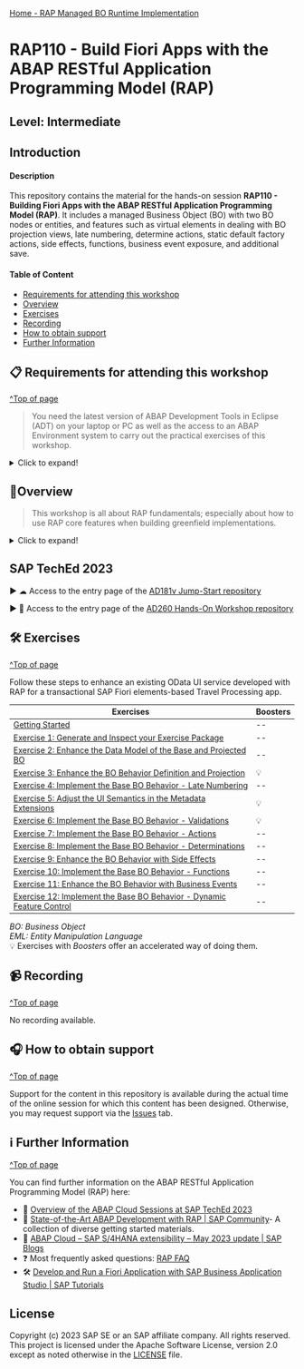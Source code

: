 [Home - RAP Managed BO Runtime Implementation](../README.md)  

<!-- Markdwon Guide 
https://docs.github.com/en/get-started/writing-on-github/getting-started-with-writing-and-formatting-on-github/basic-writing-and-formatting-syntax 
-->

# RAP110 - Build Fiori Apps with the ABAP RESTful Application Programming Model (RAP)

## Level: Intermediate

## Introduction

#### Description
This repository contains the material for the hands-on session **RAP110 - Building Fiori Apps with the ABAP RESTful Application Programming Model (RAP)**. It includes a managed Business Object (BO) with two BO nodes or entities, and features such as virtual elements in dealing with BO projection views, late numbering, determine actions, static default factory actions, side effects, functions, business event exposure, and additional save. 

#### Table of Content
- [Requirements for attending this workshop](#requirements-for-attending-this-workshop)
- [Overview](#overview)
- [Exercises](#-exercises)
- [Recording](#-recording)
- [How to obtain support](#how-to-obtain-support) 
- [Further Information](#further-information)


## 📋 Requirements for attending this workshop 
[^Top of page](#)

> You need the latest version of ABAP Development Tools in Eclipse (ADT) on your laptop or PC as well as the access to an ABAP Environment system to carry out the practical exercises of this workshop.

<details>
  <summary>Click to expand!</summary>

You **MUST** have installed the latest version of Eclipse and the latest version of the ABAP Development Tools (ADT) plugin in it.   
 
Please check the following two short documents how to do this if you have not already done it:  
 - [Install the newest Eclipse platform and the newest ABAP Development Tools (ADT) plugin](https://github.com/SAP-samples/abap-platform-rap-workshops/blob/main/requirements_rap_workshops.md#3-install-the-abap-development-tools-adt)  
 - [Adapt the Web Browser settings in your ADT installation](https://github.com/SAP-samples/abap-platform-rap-workshops/blob/main/requirements_rap_workshops.md#4-adapt-the-web-browser-settings-in-your-adt-installation)  
 
You also need a user on an SAP BTP ABAP environment or SAP S/4HANA Cloud, public edition (3SL), system - e.g. SAP BTP ABAP Environment Trial.  

  > PS: All exercises except Exercise xxx (Side Effects) can be carried out on SAP S/4HANA 2022.  
  
Please check the following tutorial if you do not have a working account yet:  
 - [Create an SAP BTP ABAP Environment Trial User](https://developers.sap.com/tutorials/abap-environment-trial-onboarding.html)

> ⚠**Please note**⚠:    
> Participants of SAP events (e.g. **DSAG ABAP Developer Days 2023**) will carry out the various exercises on a dedicated SAP BTP ABAP environment system set up by SAP for the specific event.    

</details>

## 🔎Overview

> This workshop is all about RAP fundamentals; especially about how to use RAP core features when building greenfield implementations.

<details>
  <summary>Click to expand!</summary>


### Business Scenario
> In this hands-on session we will guide you through the development of the OData service of a SAP Fiori elements based _Travel Processing App_ with RAP, using the _managed_ business object (BO) runtime implementation with semantic key and late numbering. We will give you more details on the scenario in the different exercises.
>   
> The OData service you are going to implement is based on the _ABAP Flight Reference Scenario_. To set the business context, the scenario is the following: The department responsible for managing worldwide Travels for multiple Agencies is requesting you to build a new Fiori app with draft capabilities for processing (i.e. creating, updating and deleting) Travels. 
  
<details>
  <summary>Click to expand!</summary>

The resulting _Travel_ app is a SAP Fiori elements-based List Report app with search, filter, and draft capabilities for processing travel bookings. A navigation to an Object Page for displaying the details of each _travel_ entry in the list report is offered. The application will look like this: 

**List Report**:
<img src="exercises/images/rap110_travelapp01.png" alt="RAP110 Travel App - List Report" width="100%">
  
**Object Page**: 
<img src="exercises/images/rap110_travelapp02.png" alt="RAP110 Travel App - Object Page" width="100%">

Below is the simplified _Flight_ data model underlying the app.

<img src="exercises/images/rap110_datamodel.png" alt="RAP110 Data Model" width="80%">

</details>


### About the ABAP RESTful Application Programming Model (RAP)
[^Top of page](#)
   
> **ABAP Cloud** is the development model for building cloud-ready business apps, services and extensions on SAP BTP and all SAP S/4HANA editions, i.e. public or private cloud, and even on-premise.
>
> The **ABAP RESTful Application Programming Model (RAP)** is the centerpiece of _ABAP Cloud development model_ for building transactional, cloud-ready SAP Fiori apps and Web APIs. RAP offers a set of concepts, tools, languages, and powerful frameworks provided on the ABAP platform. It supports the efficient development of innovative and cloud-ready enterprise applications, as well as the extension of SAP standard applications in an upgrade-stable way in the cloud and on-premise.

<details>
<summary>Click to expand!</summary>

RAP is an enabler for improving the user experience and innovating business processes in ABAP-based SAP solutions by leveraging SAP Fiori, SAP HANA, and the cloud. 
It is a long-term strategic solution for ABAP development on SAP’s flagship product SAP S/4HANA, in the cloud and on-premise (as of release 1909), as well as on the SAP BTP ABAP Environment.

The illustration below shows the high-level end-to-end development stack when working with RAP.  

<img src="exercises/images/rap_bigpicture.png" alt="RAP Big Picture" width="80%">

</details>

</details>


## SAP TechEd 2023

▶ ☁ Access to the entry page of the [AD181v Jump-Start repository](https://github.com/SAP-samples/teched2023-AD181v/blob/main/README.md)  

▶ 🏦 Access to the entry page of the [AD260 Hands-On Workshop repository](https://github.com/SAP-samples/teched2023-AD260/blob/main/README.md)  


## 🛠 Exercises
[^Top of page](#)

Follow these steps to enhance an existing OData UI service developed with RAP for a transactional SAP Fiori elements-based Travel Processing app.

| Exercises | Boosters |
| ------------- | -- |
| [Getting Started](exercises/ex00/README.md) | -- |
| [Exercise 1: Generate and Inspect your Exercise Package](exercises/ex01/README.md) | -- |
| [Exercise 2: Enhance the Data Model of the Base and Projected BO](exercises/ex02/README.md) | -- |
| [Exercise 3: Enhance the BO Behavior Definition and Projection](exercises/ex03/README.md) | 💡 |
| [Exercise 4: Implement the Base BO Behavior - Late Numbering](exercises/ex04/README.md) | -- |
| [Exercise 5: Adjust the UI Semantics in the Metadata Extensions](exercises/ex05/README.md) | 💡  |
| [Exercise 6: Implement the Base BO Behavior - Validations](exercises/ex06/README.md) | 💡 |
| [Exercise 7: Implement the Base BO Behavior - Actions](exercises/ex07/README.md) | -- |
| [Exercise 8: Implement the Base BO Behavior - Determinations](exercises/ex08/README.md) | -- |
| [Exercise 9: Enhance the BO Behavior with Side Effects](exercises/ex09/README.md) | -- |
| [Exercise 10: Implement the Base BO Behavior - Functions](exercises/ex10/README.md) | -- |
| [Exercise 11: Enhance the BO Behavior with Business Events](exercises/ex11/README.md) | -- |
| [Exercise 12: Implement the Base BO Behavior - Dynamic Feature Control](exercises/ex12/README.md) | -- |

<!--
| [Exercise 13: Explore the Entity Manipulation Language (EML)](exercises/ex13/README.md) | -- |
-->
   
_BO: Business Object_  
_EML: Entity Manipulation Language_    
💡 Exercises with _Boosters_ offer an accelerated way of doing them. 

## 📹 Recording 
[^Top of page](#)

No recording available. 

## 🎧 How to obtain support
[^Top of page](#)

Support for the content in this repository is available during the actual time of the online session for which this content has been designed. Otherwise, you may request support via the [Issues](../../../../issues) tab.

## ℹ Further Information
[^Top of page](#)

You can find further information on the ABAP RESTful Application Programming Model (RAP) here:
  - 📍 [Overview of the ABAP Cloud Sessions at SAP TechEd 2023](https://blogs.sap.com/2023/10/02/abap-cloud-at-sap-teched-in-2023/)  
  - 📃 [State-of-the-Art ABAP Development with RAP | SAP Community](https://community.sap.com/topics/abap/rap)- A collection of diverse getting started materials.   
  - 📄 [ABAP Cloud – SAP S/4HANA extensibility – May 2023 update | SAP Blogs](https://blogs.sap.com/2023/05/26/abap-cloud-sap-s-4hana-extensibility-may-2023-update/)
  - ❓ Most frequently asked questions: [RAP FAQ](https://blogs.sap.com/2020/10/16/abap-restful-application-programming-model-faq/) 
  - 🛠 [Develop and Run a Fiori Application with SAP Business Application Studio | SAP Tutorials](https://developers.sap.com/tutorials/abap-environment-deploy-cf-production.html) 
  

## License
Copyright (c) 2023 SAP SE or an SAP affiliate company. All rights reserved. This project is licensed under the Apache Software License, version 2.0 except as noted otherwise in the [LICENSE](LICENSES/Apache-2.0.txt) file.
